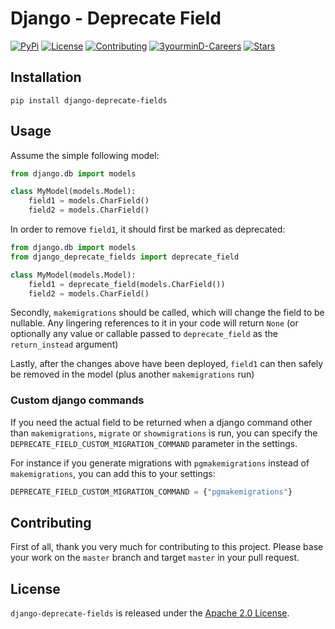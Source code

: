 # Django - Deprecate Field

[![PyPi](https://img.shields.io/pypi/v/django-deprecate-fields.svg?branch=master)](https://pypi.python.org/pypi/django-deprecate-fields/)
[![License](https://img.shields.io/github/license/3yourmind/django-deprecate-fields.svg)](./LICENSE)
[![Contributing](https://img.shields.io/badge/PR-welcome-green.svg)](https://github.com/3YOURMIND/django-deprecate-fields/pulls)
[![3yourminD-Careers](https://img.shields.io/badge/3YOURMIND-Hiring-brightgreen.svg)](https://www.3yourmind.com/career)
[![Stars](https://img.shields.io/github/stars/3YOURMIND/django-deprecate-fields.svg?style=social&label=Stars)](https://github.com/3YOURMIND/django-deprecate-fields/stargazers)

## Installation

```
pip install django-deprecate-fields
```

## Usage

Assume the simple following model:
```python
from django.db import models

class MyModel(models.Model):
    field1 = models.CharField()
    field2 = models.CharField()
```

In order to remove `field1`, it should first be marked as deprecated:
```python
from django.db import models
from django_deprecate_fields import deprecate_field

class MyModel(models.Model):
    field1 = deprecate_field(models.CharField())
    field2 = models.CharField()
```

Secondly, `makemigrations` should be called, which will change the field to be nullable. Any lingering references to it
in your code will return `None` (or optionally any value or callable passed to `deprecate_field` as the
`return_instead` argument)

Lastly, after the changes above have been deployed, `field1` can then safely be removed in the model (plus another
`makemigrations` run)

### Custom django commands

If you need the actual field to be returned when a django command other 
than `makemigrations`, `migrate` or `showmigrations` is run, you can specify the 
`DEPRECATE_FIELD_CUSTOM_MIGRATION_COMMAND` parameter in the settings.

For instance if you generate migrations with `pgmakemigrations` instead of `makemigrations`, 
you can add this to your settings:
```python
DEPRECATE_FIELD_CUSTOM_MIGRATION_COMMAND = {"pgmakemigrations"}
```


## Contributing

First of all, thank you very much for contributing to this project. Please base
your work on the `master` branch and target `master` in your pull request.

## License

`django-deprecate-fields` is released under the [Apache 2.0 License](./LICENSE).
